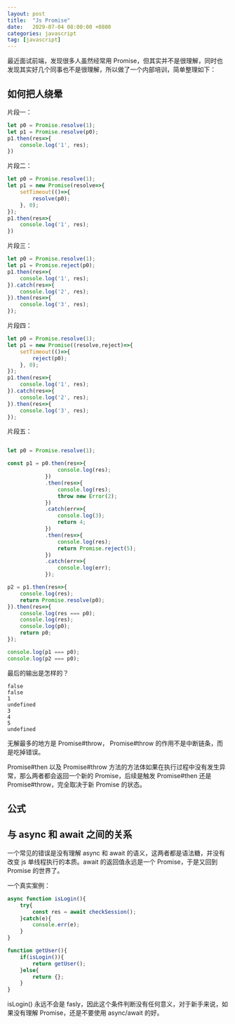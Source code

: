 ```yaml
---
layout: post
title:  "Js Promise"
date:   2029-07-04 08:00:00 +0800
categories: javascript
tag: [javascript]
---
```

最近面试前端，发现很多人虽然经常用 Promise，但其实并不是很理解，同时也发现其实好几个同事也不是很理解，所以做了一个内部培训，简单整理如下：

## 如何把人绕晕

片段一：

```javascript
let p0 = Promise.resolve(1);
let p1 = Promise.resolve(p0);
p1.then(res=>{
    console.log('1', res);
})
```

片段二：
```javascript
let p0 = Promise.resolve(1);
let p1 = new Promise(resolve=>{
    setTimeout(()=>{
        resolve(p0);
    }, 0);
});
p1.then(res=>{
    console.log('1', res);
})
```

片段三：
```javascript
let p0 = Promise.resolve(1);
let p1 = Promise.reject(p0);
p1.then(res=>{
    console.log('1', res);
}).catch(res=>{
    console.log('2', res);
}).then(res=>{
    console.log('3', res);
});
```

片段四：
```javascript
let p0 = Promise.resolve(1);
let p1 = new Promise((resolve,reject)=>{
    setTimeout(()=>{
        reject(p0);
    }, 0);
});
p1.then(res=>{
    console.log('1', res);
}).catch(res=>{
    console.log('2', res);
}).then(res=>{
    console.log('3', res);
});
```

片段五：
```javascript

let p0 = Promise.resolve(1);

const p1 = p0.then(res=>{
                console.log(res);
            })
            .then(res=>{
                console.log(res);
                throw new Error(2);
            })
            .catch(err=>{
                console.log(3);
                return 4;
            })
            .then(res=>{
                console.log(res);
                return Promise.reject(5);
            })
            .catch(err=>{
                console.log(err);
            });

p2 = p1.then(res=>{
    console.log(res);
    return Promise.resolve(p0);
}).then(res=>{
    console.log(res === p0);
    console.log(res);
    console.log(p0);
    return p0;
});

console.log(p1 === p0);
console.log(p2 === p0);

```

最后的输出是怎样的？

```shell
false
false
1
undefined
3
4
5
undefined
```

无解最多的地方是 Promise#throw， Promise#throw 的作用不是中断链条，而是吃掉错误。

Promise#then 以及 Promise#throw 方法的方法体如果在执行过程中没有发生异常，那么两者都会返回一个新的 Promise，后续是触发 Promise#then 还是 Promise#throw，完全取决于新 Promise 的状态。


## 公式


## 与 async 和 await 之间的关系

一个常见的错误是没有理解 async 和 await 的语义，这两者都是语法糖，并没有改变 js 单线程执行的本质。await 的返回值永远是一个 Promise，于是又回到 Promise 的世界了。

一个真实案例：

```javascript
async function isLogin(){
    try{
        const res = await checkSession();
    }catch(e){
        console.err(e);
    }
}

function getUser(){
    if(isLogin()){
        return getUser();
    }else{
        return {};
    }
}

```

isLogin() 永远不会是 fasly，因此这个条件判断没有任何意义，对于新手来说，如果没有理解 Promise，还是不要使用 async/await 的好。 
